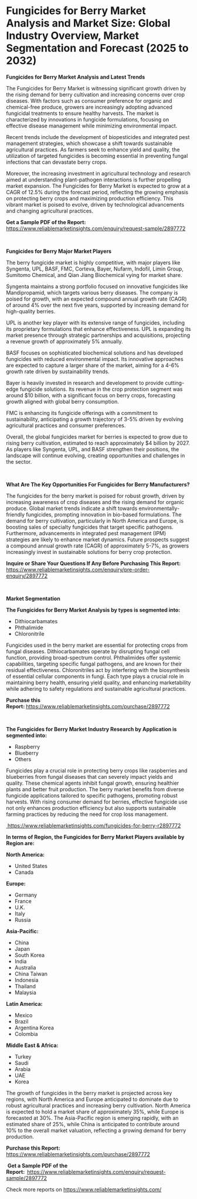 <p><h1>Fungicides for Berry Market Analysis and Market Size: Global Industry Overview, Market Segmentation and Forecast (2025 to 2032)</h1></p><p><strong>Fungicides for Berry Market Analysis and Latest Trends</strong></p>
<p><p>The Fungicides for Berry Market is witnessing significant growth driven by the rising demand for berry cultivation and increasing concerns over crop diseases. With factors such as consumer preference for organic and chemical-free produce, growers are increasingly adopting advanced fungicidal treatments to ensure healthy harvests. The market is characterized by innovations in fungicide formulations, focusing on effective disease management while minimizing environmental impact.</p><p>Recent trends include the development of biopesticides and integrated pest management strategies, which showcase a shift towards sustainable agricultural practices. As farmers seek to enhance yield and quality, the utilization of targeted fungicides is becoming essential in preventing fungal infections that can devastate berry crops.</p><p>Moreover, the increasing investment in agricultural technology and research aimed at understanding plant-pathogen interactions is further propelling market expansion. The Fungicides for Berry Market is expected to grow at a CAGR of 12.5% during the forecast period, reflecting the growing emphasis on protecting berry crops and maximizing production efficiency. This vibrant market is poised to evolve, driven by technological advancements and changing agricultural practices.</p></p>
<p><strong>Get a Sample PDF of the Report:&nbsp;</strong> <a href="https://www.reliablemarketinsights.com/enquiry/request-sample/2897772?utm_campaign=2317&utm_medium=2&utm_source=Github&utm_content=ia&utm_term=15032025&utm_id=fungicides-for-berry">https://www.reliablemarketinsights.com/enquiry/request-sample/2897772</a></p>
<p>&nbsp;</p>
<p><strong>Fungicides for Berry Major Market Players</strong></p>
<p><p>The berry fungicide market is highly competitive, with major players like Syngenta, UPL, BASF, FMC, Corteva, Bayer, Nufarm, Indofil, Limin Group, Sumitomo Chemical, and Qian Jiang Biochemical vying for market share. </p><p>Syngenta maintains a strong portfolio focused on innovative fungicides like Mandipropamid, which targets various berry diseases. The company is poised for growth, with an expected compound annual growth rate (CAGR) of around 4% over the next five years, supported by increasing demand for high-quality berries.</p><p>UPL is another key player with its extensive range of fungicides, including its proprietary formulations that enhance effectiveness. UPL is expanding its market presence through strategic partnerships and acquisitions, projecting a revenue growth of approximately 5% annually.</p><p>BASF focuses on sophisticated biochemical solutions and has developed fungicides with reduced environmental impact. Its innovative approaches are expected to capture a larger share of the market, aiming for a 4-6% growth rate driven by sustainability trends.</p><p>Bayer is heavily invested in research and development to provide cutting-edge fungicide solutions. Its revenue in the crop protection segment was around $10 billion, with a significant focus on berry crops, forecasting growth aligned with global berry consumption.</p><p>FMC is enhancing its fungicide offerings with a commitment to sustainability, anticipating a growth trajectory of 3-5% driven by evolving agricultural practices and consumer preferences.</p><p>Overall, the global fungicides market for berries is expected to grow due to rising berry cultivation, estimated to reach approximately $4 billion by 2027. As players like Syngenta, UPL, and BASF strengthen their positions, the landscape will continue evolving, creating opportunities and challenges in the sector.</p></p>
<p>&nbsp;</p>
<p><strong>What Are The Key Opportunities For Fungicides for Berry Manufacturers?</strong></p>
<p><p>The fungicides for the berry market is poised for robust growth, driven by increasing awareness of crop diseases and the rising demand for organic produce. Global market trends indicate a shift towards environmentally-friendly fungicides, prompting innovation in bio-based formulations. The demand for berry cultivation, particularly in North America and Europe, is boosting sales of specialty fungicides that target specific pathogens. Furthermore, advancements in integrated pest management (IPM) strategies are likely to enhance market dynamics. Future prospects suggest a compound annual growth rate (CAGR) of approximately 5-7%, as growers increasingly invest in sustainable solutions for berry crop protection.</p></p>
<p><strong>Inquire or Share Your Questions If Any Before Purchasing This Report:</strong> <a href="https://www.reliablemarketinsights.com/enquiry/pre-order-enquiry/2897772?utm_campaign=2317&utm_medium=2&utm_source=Github&utm_content=ia&utm_term=15032025&utm_id=fungicides-for-berry">https://www.reliablemarketinsights.com/enquiry/pre-order-enquiry/2897772</a></p>
<p>&nbsp;</p>
<p><strong>Market Segmentation</strong></p>
<p><strong>The Fungicides for Berry Market Analysis by types is segmented into:</strong></p>
<p><ul><li>Dithiocarbamates</li><li>Phthalimide</li><li>Chloronitrile</li></ul></p>
<p><p>Fungicides used in the berry market are essential for protecting crops from fungal diseases. Dithiocarbamates operate by disrupting fungal cell function, providing broad-spectrum control. Phthalimides offer systemic capabilities, targeting specific fungal pathogens, and are known for their residual effectiveness. Chloronitriles act by interfering with the biosynthesis of essential cellular components in fungi. Each type plays a crucial role in maintaining berry health, ensuring yield quality, and enhancing marketability while adhering to safety regulations and sustainable agricultural practices.</p></p>
<p><strong>Purchase this Report:&nbsp;</strong><a href="https://www.reliablemarketinsights.com/purchase/2897772?utm_campaign=2317&utm_medium=2&utm_source=Github&utm_content=ia&utm_term=15032025&utm_id=fungicides-for-berry">https://www.reliablemarketinsights.com/purchase/2897772</a></p>
<p>&nbsp;</p>
<p><strong>The Fungicides for Berry Market Industry Research by Application is segmented into:</strong></p>
<p><ul><li>Raspberry</li><li>Blueberry</li><li>Others</li></ul></p>
<p><p>Fungicides play a crucial role in protecting berry crops like raspberries and blueberries from fungal diseases that can severely impact yields and quality. These chemical agents inhibit fungal growth, ensuring healthier plants and better fruit production. The berry market benefits from diverse fungicide applications tailored to specific pathogens, promoting robust harvests. With rising consumer demand for berries, effective fungicide use not only enhances production efficiency but also supports sustainable farming practices by reducing the need for crop loss management.</p></p>
<p><a href="https://www.reliablemarketinsights.com/fungicides-for-berry-r2897772?utm_campaign=2317&utm_medium=2&utm_source=Github&utm_content=ia&utm_term=15032025&utm_id=fungicides-for-berry">&nbsp;https://www.reliablemarketinsights.com/fungicides-for-berry-r2897772</a></p>
<p><strong>In terms of Region, the Fungicides for Berry Market Players available by Region are:</strong></p>
<p>
    <p> <strong> North America: </strong>
        <ul>
            <li>United States</li>
            <li>Canada</li>
        </ul>
        </p> 
    <p> <strong> Europe: </strong>
        <ul>
            <li>Germany</li>
            <li>France</li>
            <li>U.K.</li>
            <li>Italy</li>
            <li>Russia</li>
        </ul>
        </p> 
    <p> <strong> Asia-Pacific: </strong>
        <ul>
            <li>China</li>
            <li>Japan</li>
            <li>South Korea</li>
            <li>India</li>
            <li>Australia</li>
            <li>China Taiwan</li>
            <li>Indonesia</li>
            <li>Thailand</li>
            <li>Malaysia</li>
        </ul>
        </p> 
    <p> <strong> Latin America: </strong>
        <ul>
            <li>Mexico</li>
            <li>Brazil</li>
            <li>Argentina Korea</li>
            <li>Colombia</li>
        </ul>
        </p> 
    <p> <strong> Middle East & Africa: </strong>
        <ul>
            <li>Turkey</li>
            <li>Saudi</li>
            <li>Arabia</li>
            <li>UAE</li>
            <li>Korea</li>
        </ul>
    </p>
    </p>
<p><p>The growth of fungicides in the berry market is projected across key regions, with North America and Europe anticipated to dominate due to robust agricultural practices and increasing berry cultivation. North America is expected to hold a market share of approximately 35%, while Europe is forecasted at 30%. The Asia-Pacific region is emerging rapidly, with an estimated share of 25%, while China is anticipated to contribute around 10% to the overall market valuation, reflecting a growing demand for berry production.</p></p>
<p><strong>Purchase this Report: </strong><a href="https://www.reliablemarketinsights.com/purchase/2897772?utm_campaign=2317&utm_medium=2&utm_source=Github&utm_content=ia&utm_term=15032025&utm_id=fungicides-for-berry">https://www.reliablemarketinsights.com/purchase/2897772</a></p>
<p>&nbsp;<strong>Get a Sample PDF of the Report:&nbsp;&nbsp;</strong><a href="https://www.reliablemarketinsights.com/enquiry/request-sample/2897772?utm_campaign=2317&utm_medium=2&utm_source=Github&utm_content=ia&utm_term=15032025&utm_id=fungicides-for-berry">https://www.reliablemarketinsights.com/enquiry/request-sample/2897772</a></p>
<p><strong></strong></p>
<p>Check more reports on <a href="https://www.reliablemarketinsights.com/?utm_campaign=2317&utm_medium=2&utm_source=Github&utm_content=ia&utm_term=15032025&utm_id=fungicides-for-berry">https://www.reliablemarketinsights.com/</a></p>